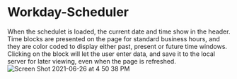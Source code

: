 # Workday-Scheduler
When the schedulet is loaded, the current date and time show in the header. 
Time blocks are presented on the page for standard business hours, 
and they are color coded to display either past, present or future time windows. 
Clicking on the block will let the user enter data, and save it to the local server for later viewing, 
even when the page is refreshed. 
![Screen Shot 2021-06-26 at 4 50 38 PM](https://user-images.githubusercontent.com/84102220/123525453-c3051880-d69e-11eb-85ee-3b59012e643c.png)
